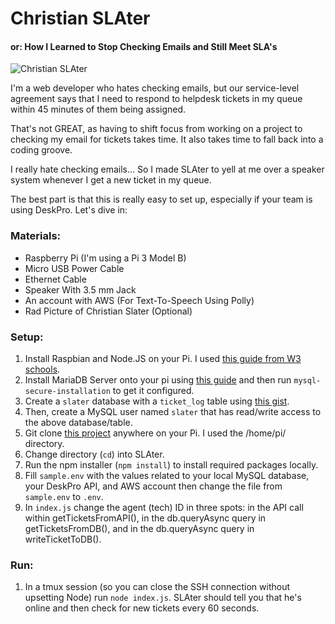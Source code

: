 # Christian SLAter
#### or: How I Learned to Stop Checking Emails and Still Meet SLA's

![Christian SLAter](https://i.imgur.com/UMtBPbB_d.jpg?maxwidth=400&shape=thumb&fidelity=high)

I'm a web developer who hates checking emails, but our service-level agreement says that I need to respond to helpdesk tickets in my queue within 45 minutes of them being assigned.

That's not GREAT, as having to shift focus from working on a project to checking my email for tickets takes time. It also takes time to fall back into a coding groove. 

I really hate checking emails... So I made SLAter to yell at me over a speaker system whenever I get a new ticket in my queue.

The best part is that this is really easy to set up, especially if your team is using DeskPro. Let's dive in:

### Materials:
- Raspberry Pi (I'm using a Pi 3 Model B)
- Micro USB Power Cable
- Ethernet Cable
- Speaker With 3.5 mm Jack
- An account with AWS (For Text-To-Speech Using Polly)
- Rad Picture of Christian Slater (Optional) 

### Setup:
1. Install Raspbian and Node.JS on your Pi. I used [this guide from W3 schools](https://www.w3schools.com/nodejs/nodejs_raspberrypi.asp).
2. Install MariaDB Server onto your pi using [this guide](https://howtoraspberrypi.com/mariadb-raspbian-raspberry-pi/) and then run `mysql-secure-installation` to get it configured.
3. Create a `slater` database with a `ticket_log` table using [this gist](https://gist.github.com/Quinncuatro/2b019b3068f76c489d6eb80a4f44c020).
4. Then, create a MySQL user named `slater` that has read/write access to the above database/table.
3. Git clone [this project](https://github.com/Quinncuatro/SLAter.git) anywhere on your Pi. I used the /home/pi/ directory.
4. Change directory (`cd`) into SLAter.
5. Run the npm installer (`npm install`) to install required packages locally.
6. Fill `sample.env` with the values related to your local MySQL database, your DeskPro API, and AWS account then change the file from `sample.env` to `.env`.
7. In `index.js` change the agent (tech) ID in three spots: in the API call within getTicketsFromAPI(), in the db.queryAsync query in getTicketsFromDB(), and in the db.queryAsync query in writeTicketToDB().

### Run:
1. In a tmux session (so you can close the SSH connection without upsetting Node) run `node index.js`. SLAter should tell you that he's online and then check for new tickets every 60 seconds.
